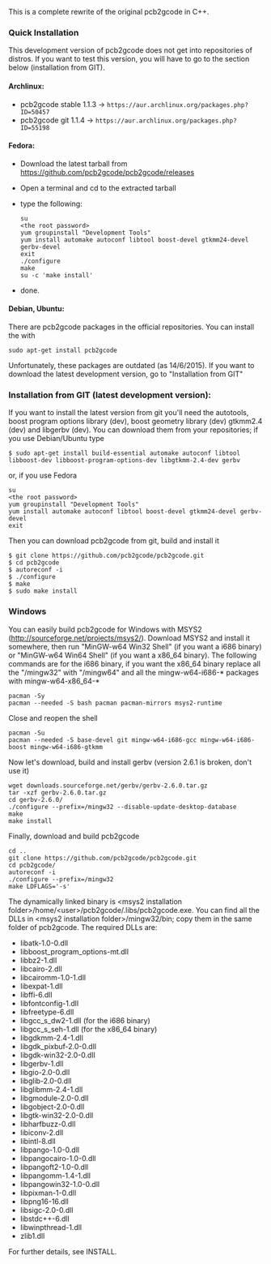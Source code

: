 This is a complete rewrite of the original pcb2gcode in C++.

### Quick Installation
This development version of pcb2gcode does not get into repositories of distros. If you want to test this version, you will have to go to the section below (installation from GIT).

#### Archlinux:
* pcb2gcode stable 1.1.3 -> `https://aur.archlinux.org/packages.php?ID=50457`
* pcb2gcode git 1.1.4 -> `https://aur.archlinux.org/packages.php?ID=55198`

#### Fedora:
* Download the latest tarball from https://github.com/pcb2gcode/pcb2gcode/releases
* Open a terminal and cd to the extracted tarball
* type the following:

    ```
    su
    <the root password>
    yum groupinstall "Development Tools"
    yum install automake autoconf libtool boost-devel gtkmm24-devel gerbv-devel
    exit
    ./configure
    make
    su -c 'make install'
	```
    
* done.

#### Debian, Ubuntu:
There are pcb2gcode packages in the official repositories. You can install the with

    sudo apt-get install pcb2gcode

Unfortunately, these packages are outdated (as 14/6/2015). If you want to download the latest development
version, go to "Installation from GIT"

### Installation from GIT (latest development version):
If you want to install the latest version from git you'll need the autotools, boost program options library
(dev), boost geometry library (dev) gtkmm2.4 (dev) and libgerbv (dev). You can download them from your
repositories; if you use Debian/Ubuntu type

    $ sudo apt-get install build-essential automake autoconf libtool libboost-dev libboost-program-options-dev libgtkmm-2.4-dev gerbv

or, if you use Fedora

    su
    <the root password>
    yum groupinstall "Development Tools"
    yum install automake autoconf libtool boost-devel gtkmm24-devel gerbv-devel
    exit

Then you can download pcb2gcode from git, build and install it

    $ git clone https://github.com/pcb2gcode/pcb2gcode.git
    $ cd pcb2gcode
    $ autoreconf -i
    $ ./configure
    $ make
    $ sudo make install

### Windows
You can easily build pcb2gcode for Windows with MSYS2 (http://sourceforge.net/projects/msys2/).
Download MSYS2 and install it somewhere, then run "MinGW-w64 Win32 Shell" (if you want a i686 binary) or "MinGW-w64 Win64 Shell" (if you want a x86_64 binary). The following commands are for the i686 binary, if you want the x86_64 binary replace all the "/mingw32" with "/mingw64" and all the mingw-w64-i686-* packages with mingw-w64-x86_64-*

    pacman -Sy
    pacman --needed -S bash pacman pacman-mirrors msys2-runtime

Close and reopen the shell

    pacman -Su
    pacman --needed -S base-devel git mingw-w64-i686-gcc mingw-w64-i686-boost mingw-w64-i686-gtkmm

Now let's download, build and install gerbv (version 2.6.1 is broken, don't use it)

    wget downloads.sourceforge.net/gerbv/gerbv-2.6.0.tar.gz
    tar -xzf gerbv-2.6.0.tar.gz
    cd gerbv-2.6.0/    
    ./configure --prefix=/mingw32 --disable-update-desktop-database
    make
    make install

Finally, download and build pcb2gcode

    cd ..
    git clone https://github.com/pcb2gcode/pcb2gcode.git
    cd pcb2gcode/
    autoreconf -i
    ./configure --prefix=/mingw32
    make LDFLAGS='-s'

The dynamically linked binary is &lt;msys2 installation folder&gt;/home/&lt;user&gt;/pcb2gcode/.libs/pcb2gcode.exe.
You can find all the DLLs in &lt;msys2 installation folder&gt;/mingw32/bin; copy them in the same folder of pcb2gcode. The required DLLs are:
 * libatk-1.0-0.dll
 * libboost_program_options-mt.dll
 * libbz2-1.dll
 * libcairo-2.dll
 * libcairomm-1.0-1.dll
 * libexpat-1.dll
 * libffi-6.dll
 * libfontconfig-1.dll
 * libfreetype-6.dll
 * libgcc_s_dw2-1.dll (for the i686 binary)
 * libgcc_s_seh-1.dll (for the x86_64 binary)
 * libgdkmm-2.4-1.dll
 * libgdk_pixbuf-2.0-0.dll
 * libgdk-win32-2.0-0.dll
 * libgerbv-1.dll
 * libgio-2.0-0.dll
 * libglib-2.0-0.dll
 * libglibmm-2.4-1.dll
 * libgmodule-2.0-0.dll
 * libgobject-2.0-0.dll
 * libgtk-win32-2.0-0.dll
 * libharfbuzz-0.dll
 * libiconv-2.dll
 * libintl-8.dll
 * libpango-1.0-0.dll
 * libpangocairo-1.0-0.dll
 * libpangoft2-1.0-0.dll
 * libpangomm-1.4-1.dll
 * libpangowin32-1.0-0.dll
 * libpixman-1-0.dll
 * libpng16-16.dll
 * libsigc-2.0-0.dll
 * libstdc++-6.dll
 * libwinpthread-1.dll
 * zlib1.dll

For further details, see INSTALL.
